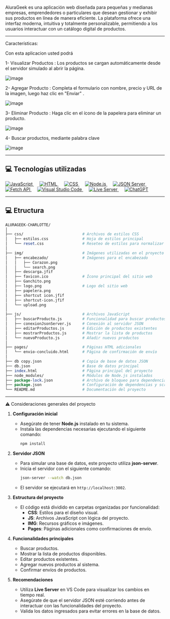

AluraGeek es una aplicación web diseñada para pequeñas y medianas empresas, emprendedores o particulares que desean gestionar y exhibir sus productos en línea de manera eficiente. La plataforma ofrece una interfaz moderna, intuitiva y totalmente personalizable, permitiendo a los usuarios interactuar con un catálogo digital de productos.



_________________________________________________________________________________________________________________
Características:

Con esta aplicacion usted podrá

1- Visualizar Productos : Los productos se cargan automáticamente desde el servidor simulado al abrir la página.

![image](https://github.com/user-attachments/assets/b77be58b-f86a-4a7a-929d-d2b9f42099ab)


2- Agregar Producto : Completa el formulario con nombre, precio y URL de la imagen, luego haz clic en "Enviar" .

![image](https://github.com/user-attachments/assets/8ccdc79a-3d8f-4e1e-84a1-82c45c6e0e88)


3- Eliminar Producto : Haga clic en el ícono de la papelera para eliminar un producto.

![image](https://github.com/user-attachments/assets/ca2457b8-a464-4224-9793-997819442448)


4- Buscar productos, mediante palabra clave


![image](https://github.com/user-attachments/assets/8615a9e7-fcf2-4ad8-8dfe-5c08469be657)




_________________________________________________________________________________________________________________


## **💻 Tecnologías utilizadas**

<a href="https://developer.mozilla.org/en-US/docs/Web/JavaScript" target="_blank"> 
  <img alt="JavaScript" src="https://img.shields.io/badge/JavaScript%20-%23F7DF1E.svg?style=plastic&logo=javascript&logoColor=black">
</a> 
&emsp; 
<a href="https://www.w3.org/html/" target="_blank"> 
  <img alt="HTML" src="https://img.shields.io/badge/HTML5%20-%23E34F26.svg?style=plastic&logo=html5&logoColor=white">
</a>   
&emsp;
<a href="https://www.w3schools.com/css/" target="_blank">
  <img alt="CSS" src="https://img.shields.io/badge/CSS%20-%231572B6.svg?style=plastic&logo=css3&logoColor=white">
</a>  
&emsp;
<a href="https://nodejs.org/" target="_blank"> 
  <img alt="Node.js" src="https://img.shields.io/badge/Node.js%20-%2343853D.svg?style=plastic&logo=node.js&logoColor=white">
</a>
&emsp;
<a href="https://github.com/typicode/json-server" target="_blank"> 
  <img alt="JSON Server" src="https://img.shields.io/badge/json--server%20-%230A0A0A.svg?style=plastic&logo=json&logoColor=white">
</a>
&emsp;
<a href="https://developer.mozilla.org/en-US/docs/Web/API/Fetch_API" target="_blank"> 
  <img alt="Fetch API" src="https://img.shields.io/badge/Fetch%20API%20-%23FF8800.svg?style=plastic&logo=javascript&logoColor=white">
</a>
&emsp;
<a href="https://code.visualstudio.com/" target="_blank"> 
  <img alt="Visual Studio Code" src="https://img.shields.io/badge/VS%20Code%20-%23007ACC.svg?style=plastic&logo=visual-studio-code&logoColor=white">
</a>
&emsp;
<a href="https://marketplace.visualstudio.com/items?itemName=ritwickdey.LiveServer" target="_blank"> 
  <img alt="Live Server" src="https://img.shields.io/badge/Live%20Server%20-%23F05032.svg?style=plastic&logo=visual-studio-code&logoColor=white">
</a>
&emsp;
<a href="https://openai.com/chatgpt" target="_blank"> 
  <img alt="ChatGPT" src="https://img.shields.io/badge/ChatGPT%20-%2366CCFF.svg?style=plastic&logo=openai&logoColor=white">
</a>

 




_________________________________________________________________________________________________________________

## **💻 Etructura**

```perl
ALURAGEEK-CHARLOTTE/
│
├── css/                          # Archivos de estilos CSS
│   ├── estilos.css               # Hoja de estilos principal
│   └── reset.css                 # Reseteo de estilos para normalizar
│
├── img/                          # Imágenes utilizadas en el proyecto
│   ├── encabezado/               # Imágenes para el encabezado
│   │   ├── Corazon.png
│   │   └── search.png
│   ├── descarga.jfif
│   ├── favicon.ico               # Ícono principal del sitio web
│   ├── Ganchito.png
│   ├── logo.png                  # Logo del sitio web
│   ├── papelera.png
│   ├── shortcut icon.jfif
│   ├── shortcut-icon.jfif
│   └── upload.png
│
├── js/                           # Archivos JavaScript
│   ├── buscarProducto.js         # Funcionalidad para buscar productos
│   ├── conexionJsonServer.js     # Conexión al servidor JSON
│   ├── editarProductos.js        # Edición de productos existentes
│   ├── mostrarProductos.js       # Mostrar la lista de productos
│   └── nuevoProducto.js          # Añadir nuevos productos
│
├── pages/                        # Páginas HTML adicionales
│   └── envio-concluido.html      # Página de confirmación de envío
│
├── db copy.json                  # Copia de base de datos JSON
├── db.json                       # Base de datos principal
├── index.html                    # Página principal del proyecto
├── node_modules/                 # Módulos de Node.js instalados
├── package-lock.json             # Archivo de bloqueo para dependencias
├── package.json                  # Configuración de dependencias y scripts
└── README.md                     # Documentación del proyecto
```


____________________________________________________________________________________________________________________________


⚠️ Consideraciones generales del proyecto

1. **Configuración inicial**  
   - Asegúrate de tener **Node.js** instalado en tu sistema.  
   - Instala las dependencias necesarias ejecutando el siguiente comando:  
     ```bash
     npm install
     ```

2. **Servidor JSON**  
   - Para simular una base de datos, este proyecto utiliza **json-server**.  
   - Inicia el servidor con el siguiente comando:  
     ```bash
     json-server --watch db.json
     ```
   - El servidor se ejecutará en `http://localhost:3002`.

3. **Estructura del proyecto**  
   - El código está dividido en carpetas organizadas por funcionalidad:  
     - **CSS**: Estilos para el diseño visual.  
     - **JS**: Archivos JavaScript con lógica del proyecto.  
     - **IMG**: Recursos gráficos e imágenes.  
     - **Pages**: Páginas adicionales como confirmaciones de envío.

4. **Funcionalidades principales**  
   - Buscar productos.  
   - Mostrar la lista de productos disponibles.  
   - Editar productos existentes.  
   - Agregar nuevos productos al sistema.  
   - Confirmar envíos de productos.

5. **Recomendaciones**  
   - Utiliza **Live Server** en VS Code para visualizar los cambios en tiempo real.  
   - Asegúrate de que el servidor JSON esté corriendo antes de interactuar con las funcionalidades del proyecto.  
   - Valida los datos ingresados para evitar errores en la base de datos.



